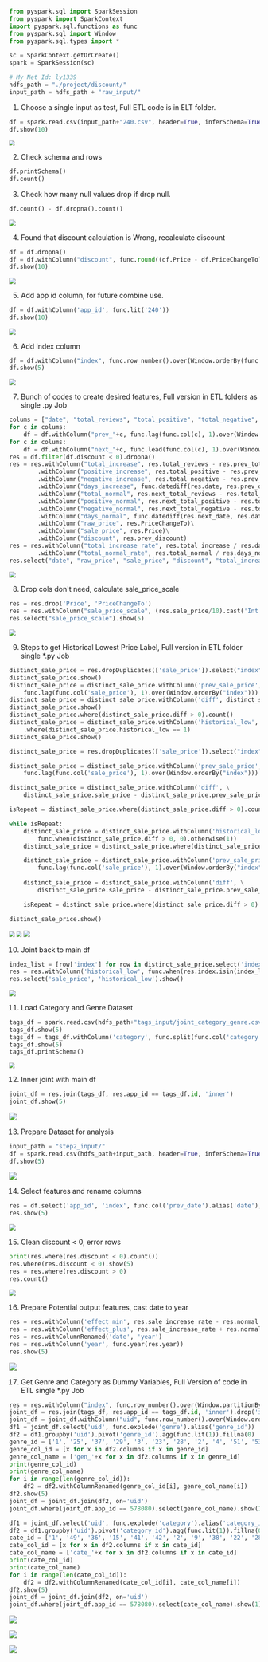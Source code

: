 ```python
from pyspark.sql import SparkSession
from pyspark import SparkContext
import pyspark.sql.functions as func
from pyspark.sql import Window
from pyspark.sql.types import *

sc = SparkContext.getOrCreate()
spark = SparkSession(sc)
```

```python
# My Net Id: ly1339
hdfs_path = "./project/discount/"
input_path = hdfs_path + "raw_input/"
```

1. Choose a single input as test, Full ETL code is in ELT folder.

```python
df = spark.read.csv(input_path+"240.csv", header=True, inferSchema=True)
df.show(10)
```

<img src="..\..\..\\screenshots\zack_ly1339\profiling\review_pricechange\step0.png" style="zoom: 67%;" />

2. Check schema and rows

```python
df.printSchema()
df.count()
```

3. Check how many null values drop if drop null.

```python
df.count() - df.dropna().count()
```

<img src="..\..\..\\screenshots\zack_ly1339\profiling\review_pricechange\step1.png" style="zoom: 80%;" />

4. Found that discount calculation is Wrong, recalculate discount

```python
df = df.dropna()
df = df.withColumn("discount", func.round((df.Price - df.PriceChangeTo) / df.Price * 100, 0).cast('Int'))
df.show(10)
```

<img src="..\..\..\\screenshots\zack_ly1339\profiling\review_pricechange\step3.png" style="zoom:80%;" />

5. Add app id column, for future combine use.

```python
df = df.withColumn('app_id', func.lit('240'))
df.show(10)
```

<img src="..\..\..\\screenshots\zack_ly1339\profiling\review_pricechange\step4.png" style="zoom:80%;" />

6. Add index column

```python
df = df.withColumn("index", func.row_number().over(Window.orderBy(func.monotonically_increasing_id())))
df.show(5)
```

<img src="..\..\..\\screenshots\zack_ly1339\profiling\review_pricechange\step5.png" style="zoom:80%;" />

7. Bunch of codes to create desired features, Full version in ETL folders as single .py Job

```python
colums = ["date", "total_reviews", "total_positive", "total_negative", "review_score", "discount"]
for c in colums:
    df = df.withColumn("prev_"+c, func.lag(func.col(c), 1).over(Window.orderBy("index")))
for c in colums:
    df = df.withColumn("next_"+c, func.lead(func.col(c), 1).over(Window.orderBy("index")))
res = df.filter(df.discount < 0).dropna()
res = res.withColumn("total_increase", res.total_reviews - res.prev_total_reviews)\
        .withColumn("positive_increase", res.total_positive - res.prev_total_positive)\
        .withColumn("negative_increase", res.total_negative - res.prev_total_negative)\
        .withColumn("days_increase", func.datediff(res.date, res.prev_date))\
        .withColumn("total_normal", res.next_total_reviews - res.total_reviews)\
        .withColumn("positive_normal", res.next_total_positive - res.total_positive)\
        .withColumn("negative_normal", res.next_total_negative - res.total_negative)\
        .withColumn("days_normal", func.datediff(res.next_date, res.date))\
        .withColumn("raw_price", res.PriceChangeTo)\
        .withColumn("sale_price", res.Price)\
        .withColumn("discount", res.prev_discount)
res = res.withColumn("total_increase_rate", res.total_increase / res.days_increase)\
        .withColumn("total_normal_rate", res.total_normal / res.days_normal)
res.select("date", "raw_price", "sale_price", "discount", "total_increase_rate", "total_normal_rate").show()
```

<img src="..\..\..\\screenshots\zack_ly1339\profiling\review_pricechange\step6.png" style="zoom:80%;" />

8.  Drop cols don't need, calculate sale_price_scale

```python
res = res.drop('Price', 'PriceChangeTo')
res = res.withColumn("sale_price_scale", (res.sale_price/10).cast('Int'))
res.select("sale_price_scale").show(5)
```

<img src="..\..\..\\screenshots\zack_ly1339\profiling\review_pricechange\step7.png" style="zoom:80%;" />

9. Steps to get Historical Lowest Price Label, Full version in ETL folder single *.py Job

```python
distinct_sale_price = res.dropDuplicates(['sale_price']).select("index", "sale_price").withColumn("historical_low", func.lit(1))
distinct_sale_price.show()
distinct_sale_price = distinct_sale_price.withColumn('prev_sale_price', \
    func.lag(func.col('sale_price'), 1).over(Window.orderBy("index")))
distinct_sale_price = distinct_sale_price.withColumn('diff', distinct_sale_price.sale_price - distinct_sale_price.prev_sale_price).fillna(-1)
distinct_sale_price.show()
distinct_sale_price.where(distinct_sale_price.diff > 0).count()
distinct_sale_price = distinct_sale_price.withColumn('historical_low', func.when(distinct_sale_price.diff > 0, 0).otherwise(1))\
    .where(distinct_sale_price.historical_low == 1)
distinct_sale_price.show()

distinct_sale_price = res.dropDuplicates(['sale_price']).select("index", "sale_price")

distinct_sale_price = distinct_sale_price.withColumn('prev_sale_price', \
    func.lag(func.col('sale_price'), 1).over(Window.orderBy("index")))

distinct_sale_price = distinct_sale_price.withColumn('diff', \
    distinct_sale_price.sale_price - distinct_sale_price.prev_sale_price).fillna(-1)

isRepeat = distinct_sale_price.where(distinct_sale_price.diff > 0).count() > 0

while isRepeat:
    distinct_sale_price = distinct_sale_price.withColumn('historical_low', \
        func.when(distinct_sale_price.diff > 0, 0).otherwise(1))
    distinct_sale_price = distinct_sale_price.where(distinct_sale_price.historical_low == 1)

    distinct_sale_price = distinct_sale_price.withColumn('prev_sale_price', \
        func.lag(func.col('sale_price'), 1).over(Window.orderBy("index")))
    
    distinct_sale_price = distinct_sale_price.withColumn('diff', \
        distinct_sale_price.sale_price - distinct_sale_price.prev_sale_price).fillna(-1)

    isRepeat = distinct_sale_price.where(distinct_sale_price.diff > 0).count() > 0

distinct_sale_price.show()
```

<img src="..\..\..\\screenshots\zack_ly1339\profiling\review_pricechange\step8_1.png" style="zoom: 67%;" />

<img src="..\..\..\\screenshots\zack_ly1339\profiling\review_pricechange\step8_2.png" style="zoom: 67%;" />

<img src="..\..\..\\screenshots\zack_ly1339\profiling\review_pricechange\step8_3.png" style="zoom: 80%;" />

10. Joint back to main df

```python
index_list = [row['index'] for row in distinct_sale_price.select('index').collect()]
res = res.withColumn('historical_low', func.when(res.index.isin(index_list), 1).otherwise(0))
res.select('sale_price', 'historical_low').show()
```

<img src="..\..\..\\screenshots\zack_ly1339\profiling\review_pricechange\step9.png" style="zoom: 80%;" />

11. Load Category and Genre Dataset

```python
tags_df = spark.read.csv(hdfs_path+"tags_input/joint_category_genre.csv", header=True, inferSchema=True)
tags_df.show(5)
tags_df = tags_df.withColumn('category', func.split(func.col('category'), ',')).withColumn('genre', func.split(func.col('genre'), ','))
tags_df.show(5)
tags_df.printSchema()
```

<img src="..\..\..\\screenshots\zack_ly1339\profiling\review_pricechange\step10.png" style="zoom:67%;" />

12. Inner joint with main df

```python
joint_df = res.join(tags_df, res.app_id == tags_df.id, 'inner')
joint_df.show(5)
```

![](..\..\..\\screenshots\zack_ly1339\profiling\review_pricechange\step11.png)

13. Prepare Dataset for analysis

```python
input_path = "step2_input/"
df = spark.read.csv(hdfs_path+input_path, header=True, inferSchema=True)
df.show(5)
```

![](..\..\..\\screenshots\zack_ly1339\profiling\review_pricechange\step12.png)

14. Select features and rename columns

```python
res = df.select('app_id', 'index', func.col('prev_date').alias('date'), func.col('prev_total_reviews').alias('popularity'), func.col('prev_review_score').alias('review_score'), 'discount', 'historical_low', 'sale_price_scale', func.col('days_increase').alias('days'), func.col('total_increase_rate').alias('sale_increase_rate'), func.col('total_normal_rate').alias('normal_increase_rate'))
res.show(5)
```

<img src="..\..\..\\screenshots\zack_ly1339\profiling\review_pricechange\step13.png" style="zoom: 80%;" />

15. Clean discount < 0, error rows

```python
print(res.where(res.discount < 0).count())
res.where(res.discount < 0).show(5)
res = res.where(res.discount > 0)
res.count()
```

<img src="..\..\..\\screenshots\zack_ly1339\profiling\review_pricechange\step14.png" style="zoom: 80%;" />

16. Prepare Potential output features, cast date to year

```python
res = res.withColumn('effect_min', res.sale_increase_rate - res.normal_increase_rate)
res = res.withColumn('effect_plus', res.sale_increase_rate + res.normal_increase_rate)
res = res.withColumnRenamed('date', 'year')
res = res.withColumn('year', func.year(res.year))
res.show(5)
```

![](..\..\..\\screenshots\zack_ly1339\profiling\review_pricechange\step15.png)

17. Get Genre and Category as Dummy Variables, Full Version of code in ETL single *.py Job

```python
res = res.withColumn("index", func.row_number().over(Window.partitionBy(func.col('app_id')).orderBy(func.monotonically_increasing_id())))
joint_df = res.join(tags_df, res.app_id == tags_df.id, 'inner').drop('id')
joint_df = joint_df.withColumn("uid", func.row_number().over(Window.orderBy(func.monotonically_increasing_id())))
df1 = joint_df.select('uid', func.explode('genre').alias('genre_id'))
df2 = df1.groupby('uid').pivot('genre_id').agg(func.lit(1)).fillna(0)
genre_id = ['1', '25', '37', '29', '3', '23', '28', '2', '4', '51', '53', '55', '57', '70', '9', '18', '73', '74', '58', '71', '72', '54', '56', '60', '59']
genre_col_id = [x for x in df2.columns if x in genre_id]
genre_col_name = ['gen_'+x for x in df2.columns if x in genre_id]
print(genre_col_id)
print(genre_col_name)
for i in range(len(genre_col_id)):
    df2 = df2.withColumnRenamed(genre_col_id[i], genre_col_name[i])
df2.show(5)
joint_df = joint_df.join(df2, on='uid')
joint_df.where(joint_df.app_id == 578080).select(genre_col_name).show(1)

df1 = joint_df.select('uid', func.explode('category').alias('category_id'))
df2 = df1.groupby('uid').pivot('category_id').agg(func.lit(1)).fillna(0)
cate_id = ['1', '49', '36', '15', '41', '42', '2', '9', '38', '22', '28', '29', '13', '30', '23', '8', '16', '14', '43', '44', '35', '47', '48', '27', '17', '18', '39', '24', '51', '20', '25', '37', '32', '31', '40']
cate_col_id = [x for x in df2.columns if x in cate_id]
cate_col_name = ['cate_'+x for x in df2.columns if x in cate_id]
print(cate_col_id)
print(cate_col_name)
for i in range(len(cate_col_id)):
    df2 = df2.withColumnRenamed(cate_col_id[i], cate_col_name[i])
df2.show(5)
joint_df = joint_df.join(df2, on='uid')
joint_df.where(joint_df.app_id == 578080).select(cate_col_name).show(1)
```

![](..\..\..\\screenshots\zack_ly1339\profiling\review_pricechange\step16_1.png)

![](..\..\..\\screenshots\zack_ly1339\profiling\review_pricechange\step16_2.png)

![](..\..\..\\screenshots\zack_ly1339\profiling\review_pricechange\step16_3.png)

